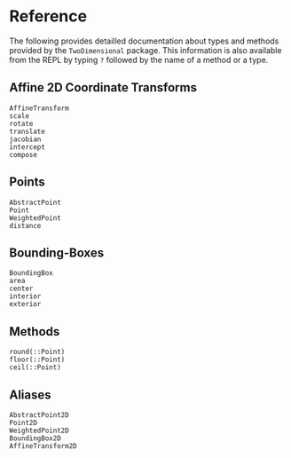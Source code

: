 # Reference

The following provides detailled documentation about types and methods provided
by the `TwoDimensional` package.  This information is also available from the
REPL by typing `?` followed by the name of a method or a type.


## Affine 2D Coordinate Transforms

```@docs
AffineTransform
scale
rotate
translate
jacobian
intercept
compose
```

## Points

```@docs
AbstractPoint
Point
WeightedPoint
distance
```

## Bounding-Boxes

```@docs
BoundingBox
area
center
interior
exterior
```


## Methods

```@docs
round(::Point)
floor(::Point)
ceil(::Point)
```

## Aliases

```@docs
AbstractPoint2D
Point2D
WeightedPoint2D
BoundingBox2D
AffineTransform2D
```
